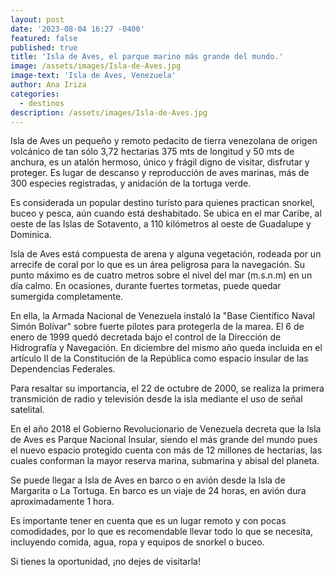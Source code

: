 ```yaml
---
layout: post
date: '2023-08-04 16:27 -0400'
featured: false
published: true
title: 'Isla de Aves, el parque marino más grande del mundo.'
image: /assets/images/Isla-de-Aves.jpg
image-text: 'Isla de Aves, Venezuela'
author: Ana Iriza
categories:
  - destinos
description: /assets/images/Isla-de-Aves.jpg
---
```

Isla de Aves un pequeño y remoto pedacito de tierra venezolana de origen volcánico de tan sólo 3,72 hectarias 375 mts de longitud y 50 mts de anchura, es un atalón hermoso, único y frágil digno de visitar, disfrutar y proteger.
Es lugar de descanso y reproducción de aves marinas, más de 300 especies registradas, y anidación de la tortuga verde.

Es considerada un popular destino turísto para quienes practican snorkel, buceo y pesca, aún cuando está deshabitado. Se ubica en el mar Caribe, al oeste de las Islas de Sotavento, a 110 kilómetros al oeste de Guadalupe y Dominica.

Isla de Aves está compuesta de arena y alguna vegetación, rodeada por un arrecife de coral por lo que es un área peligrosa para la navegación. 
Su punto máximo es de cuatro metros sobre el nivel del mar (m.s.n.m) en un día calmo. En ocasiones, durante fuertes tormetas, puede quedar sumergida completamente. 

En ella, la Armada Nacional de Venezuela instaló la "Base Científico Naval Simón Bolívar" sobre fuerte pilotes para protegerla de la marea. 
El 6 de enero de 1999 quedó decretada bajo el control de la Dirección de Hidrografía y Navegación. En diciembre del mismo año queda incluida en el artículo II de la Constitución de la República como espacio insular de las Dependencias Federales. 

Para resaltar su importancia, el 22 de octubre de 2000, se realiza la primera transmición de radio y televisión desde la isla mediante el uso de señal satelital. 

En el año 2018 el Gobierno Revolucionario de Venezuela decreta que la Isla de Aves es Parque Nacional Insular, siendo el más grande del mundo pues el nuevo espacio protegido cuenta con más de 12 millones de hectarias, las cuales conforman la mayor reserva marina, submarina y abisal del planeta.

Se puede llegar a Isla de Aves en barco o en avión desde la Isla de Margarita o La Tortuga. 
En barco es un viaje de 24 horas, en avión dura aproximadamente 1 hora.

Es importante tener en cuenta que es un lugar remoto y con pocas comodidades, por lo que es recomendable llevar todo lo que se necesita, incluyendo comida, agua, ropa y equipos de snorkel o buceo.

Si tienes la oportunidad, ¡no dejes de visitarla!

